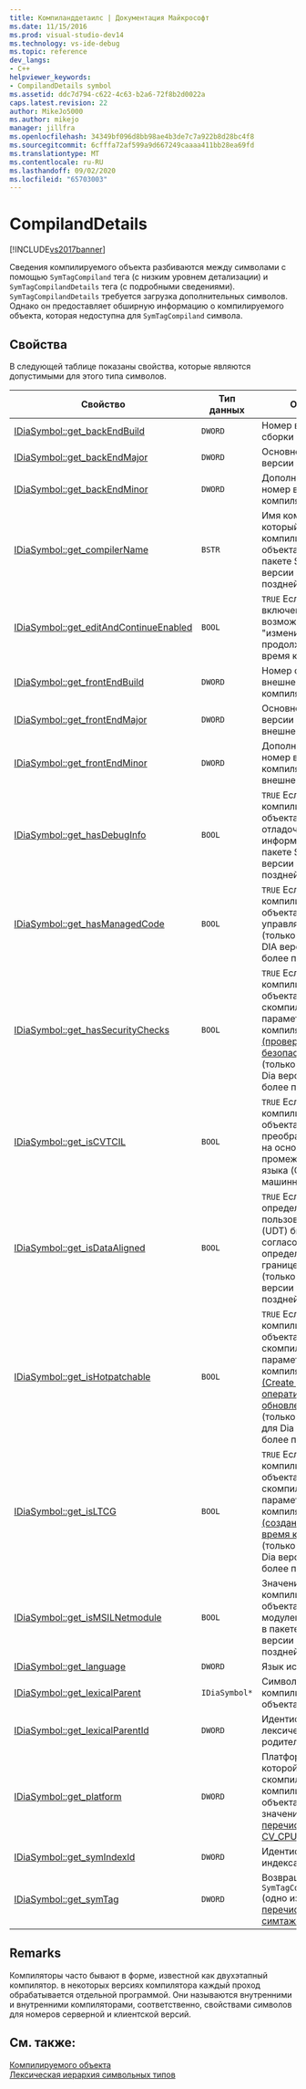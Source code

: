 ```yaml
---
title: Компиланддетаилс | Документация Майкрософт
ms.date: 11/15/2016
ms.prod: visual-studio-dev14
ms.technology: vs-ide-debug
ms.topic: reference
dev_langs:
- C++
helpviewer_keywords:
- CompilandDetails symbol
ms.assetid: ddc7d794-c622-4c63-b2a6-72f8b2d0022a
caps.latest.revision: 22
author: MikeJo5000
ms.author: mikejo
manager: jillfra
ms.openlocfilehash: 34349bf096d8bb98ae4b3de7c7a922b8d28bc4f8
ms.sourcegitcommit: 6cfffa72af599a9d667249caaaa411bb28ea69fd
ms.translationtype: MT
ms.contentlocale: ru-RU
ms.lasthandoff: 09/02/2020
ms.locfileid: "65703003"
---
```

# <a name="compilanddetails"></a>CompilandDetails
[!INCLUDE[vs2017banner](../../includes/vs2017banner.md)]

Сведения компилируемого объекта разбиваются между символами с помощью `SymTagCompiland` тега (с низким уровнем детализации) и `SymTagCompilandDetails` тега (с подробными сведениями). `SymTagCompilandDetails` требуется загрузка дополнительных символов. Однако он предоставляет обширную информацию о компилируемого объекта, которая недоступна для `SymTagCompiland` символа.  
  
## <a name="properties"></a>Свойства  
 В следующей таблице показаны свойства, которые являются допустимыми для этого типа символов.  
  
|Свойство|Тип данных|Описание|  
|--------------|---------------|-----------------|  
|[IDiaSymbol::get_backEndBuild](../../debugger/debug-interface-access/idiasymbol-get-backendbuild.md)|`DWORD`|Номер внутренней сборки компилятора.|  
|[IDiaSymbol::get_backEndMajor](../../debugger/debug-interface-access/idiasymbol-get-backendmajor.md)|`DWORD`|Основной номер версии компилятора.|  
|[IDiaSymbol::get_backEndMinor](../../debugger/debug-interface-access/idiasymbol-get-backendminor.md)|`DWORD`|Дополнительный номер версии компилятора.|  
|[IDiaSymbol::get_compilerName](../../debugger/debug-interface-access/idiasymbol-get-compilername.md)|`BSTR`|Имя компилятора, который создал этот компилируемого объекта (только в пакете SDK DIA версии 8.0 или более поздней).|  
|[IDiaSymbol::get_editAndContinueEnabled](../../debugger/debug-interface-access/idiasymbol-get-editandcontinueenabled.md)|`BOOL`|`TRUE` Если была включена возможность "изменить и продолжить" во время компиляции.|  
|[IDiaSymbol::get_frontEndBuild](../../debugger/debug-interface-access/idiasymbol-get-frontendbuild.md)|`DWORD`|Номер сборки внешнего интерфейса компилятора.|  
|[IDiaSymbol::get_frontEndMajor](../../debugger/debug-interface-access/idiasymbol-get-frontendmajor.md)|`DWORD`|Основной номер версии компилятора внешнего интерфейса.|  
|[IDiaSymbol::get_frontEndMinor](../../debugger/debug-interface-access/idiasymbol-get-frontendminor.md)|`DWORD`|Дополнительный номер версии компилятора для внешнего интерфейса.|  
|[IDiaSymbol::get_hasDebugInfo](../../debugger/debug-interface-access/idiasymbol-get-hasdebuginfo.md)|`BOOL`|`TRUE` Если у компилируемого объекта есть отладочная информация (только в пакете SDK DIA версии 8.0 или более поздней).|  
|[IDiaSymbol::get_hasManagedCode](../../debugger/debug-interface-access/idiasymbol-get-hasmanagedcode.md)|`BOOL`|`TRUE` Если этот компилируемого объекта содержит управляемый код (только в пакете SDK DIA версии 8.0 или более поздней).|  
|[IDiaSymbol::get_hasSecurityChecks](../../debugger/debug-interface-access/idiasymbol-get-hassecuritychecks.md)|`BOOL`|`TRUE` Если компилируемого объекта был скомпилирован с параметром компилятора [/GS (проверка безопасности буфера)](https://msdn.microsoft.com/library/8d8a5ea1-cd5e-42e1-bc36-66e1cd7e731e) (только в пакете SDK Dia версии 8.0 или более поздней).|  
|[IDiaSymbol::get_isCVTCIL](../../debugger/debug-interface-access/idiasymbol-get-iscvtcil.md)|`BOOL`|`TRUE` Если компилируемого объекта был преобразован из кода на основе общего промежуточного языка (CIL) в машинный код.|  
|[IDiaSymbol::get_isDataAligned](../../debugger/debug-interface-access/idiasymbol-get-isdataaligned.md)|`BOOL`|`TRUE` Если определяемые пользователем типы (UDT) были согласованы с определенной границей памяти (только в DIA SDK версии 8.0 или более поздней).|  
|[IDiaSymbol::get_isHotpatchable](../../debugger/debug-interface-access/idiasymbol-get-ishotpatchable.md)|`BOOL`|`TRUE` Если компилируемого объекта был скомпилирован с параметром компилятора [/hotpatch (Create допускающего оперативное обновление Image)](https://msdn.microsoft.com/library/aad539b6-c053-4c78-8682-853d98327798) (только в пакете SDK для Dia версии 8.0 или более поздней).|  
|[IDiaSymbol::get_isLTCG](../../debugger/debug-interface-access/idiasymbol-get-isltcg.md)|`BOOL`|`TRUE` Если компилируемого объекта был скомпилирован с параметром компилятора [/LTCG (создание кода во время компоновки)](https://msdn.microsoft.com/library/788c6f52-fdb8-40c2-90af-4026ea2cf2e2) (только в пакете SDK Dia версии 8.0 или более поздней).|  
|[IDiaSymbol::get_isMSILNetmodule](../../debugger/debug-interface-access/idiasymbol-get-ismsilnetmodule.md)|`BOOL`|Значение TRUE, если компилируемого объекта является модулем MSIL (только в пакете SDK DIA версии 8.0 или более поздней).|  
|[IDiaSymbol::get_language](../../debugger/debug-interface-access/idiasymbol-get-language.md)|`DWORD`|Язык исходного кода.|  
|[IDiaSymbol::get_lexicalParent](../../debugger/debug-interface-access/idiasymbol-get-lexicalparent.md)|`IDiaSymbol*`|Символ для компилируемого объекта.|  
|[IDiaSymbol::get_lexicalParentId](../../debugger/debug-interface-access/idiasymbol-get-lexicalparentid.md)|`DWORD`|Идентификатор лексического родителя символа.|  
|[IDiaSymbol::get_platform](../../debugger/debug-interface-access/idiasymbol-get-platform.md)|`DWORD`|Платформа, на которой была скомпилирована компилируемого объекта (одно из значений [перечисления CV_CPU_TYPE_e](../../debugger/debug-interface-access/cv-cpu-type-e.md) ).|  
|[IDiaSymbol::get_symIndexId](../../debugger/debug-interface-access/idiasymbol-get-symindexid.md)|`DWORD`|Идентификатор индекса символа.|  
|[IDiaSymbol::get_symTag](../../debugger/debug-interface-access/idiasymbol-get-symtag.md)|`DWORD`|Возвращает `SymTagCompilandDetails` (одно из значений [перечисления симтаженум](../../debugger/debug-interface-access/symtagenum.md) ).|  
  
## <a name="remarks"></a>Remarks  
 Компиляторы часто бывают в форме, известной как двухэтапный компилятор. в некоторых версиях компилятора каждый проход обрабатывается отдельной программой. Они называются внутренними и внутренними компиляторами, соответственно, свойствами символов для номеров серверной и клиентской версий.  
  
## <a name="see-also"></a>См. также:  
 [Компилируемого объекта](../../debugger/debug-interface-access/compiland.md)   
 [Лексическая иерархия символьных типов](../../debugger/debug-interface-access/lexical-hierarchy-of-symbol-types.md)
